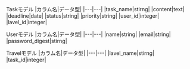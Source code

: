 Taskモデル
|カラム名|データ型|
|---|---|
|task_name|stirng|
|content|text|
|deadline|date|
|status|string|
|priority|string|
|user_id|integer|
|lavel_id|integer|

Userモデル
|カラム名|データ型|
|---|---|
|name|string|
|email|string|
|password_digest|stirng|

Travelモデル
|カラム名|データ型|
|---|---|
|lavel_name|stirng|
|task_id|integer|